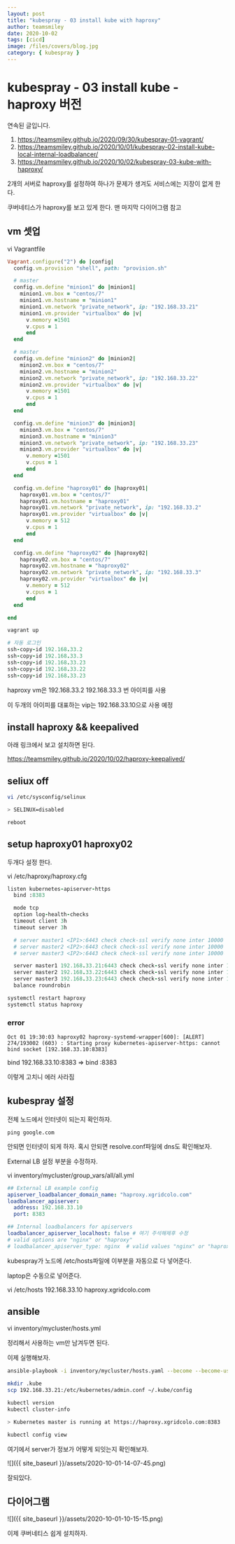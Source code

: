 ```yaml
---
layout: post
title: "kubespray - 03 install kube with haproxy"
author: teamsmiley
date: 2020-10-02
tags: [cicd]
image: /files/covers/blog.jpg
category: { kubespray }
---
```


# kubespray - 03 install kube - haproxy 버전

연속된 글입니다.

1. <https://teamsmiley.github.io/2020/09/30/kubespray-01-vagrant/>
1. <https://teamsmiley.github.io/2020/10/01/kubespray-02-install-kube-local-internal-loadbalancer/>
1. <https://teamsmiley.github.io/2020/10/02/kubespray-03-kube-with-haproxy/>

2개의 서버로 haproxy를 설정하여 하나가 문제가 생겨도 서비스에는 지장이 없게 한다.

쿠버네티스가 haproxy를 보고 있게 한다. 맨 마지막 다이어그램 참고

## vm 셋업

vi Vagrantfile

```ruby
Vagrant.configure("2") do |config|
  config.vm.provision "shell", path: "provision.sh"

  # master
  config.vm.define "minion1" do |minion1|
    minion1.vm.box = "centos/7"
    minion1.vm.hostname = "minion1"
    minion1.vm.network "private_network", ip: "192.168.33.21"
    minion1.vm.provider "virtualbox" do |v|
      v.memory =1501
      v.cpus = 1
	  end
  end

  # master
  config.vm.define "minion2" do |minion2|
    minion2.vm.box = "centos/7"
    minion2.vm.hostname = "minion2"
    minion2.vm.network "private_network", ip: "192.168.33.22"
    minion2.vm.provider "virtualbox" do |v|
      v.memory =1501
      v.cpus = 1
	  end
  end

  config.vm.define "minion3" do |minion3|
    minion3.vm.box = "centos/7"
    minion3.vm.hostname = "minion3"
    minion3.vm.network "private_network", ip: "192.168.33.23"
    minion3.vm.provider "virtualbox" do |v|
      v.memory =1501
      v.cpus = 1
	  end
  end

  config.vm.define "haproxy01" do |haproxy01|
    haproxy01.vm.box = "centos/7"
    haproxy01.vm.hostname = "haproxy01"
    haproxy01.vm.network "private_network", ip: "192.168.33.2"
    haproxy01.vm.provider "virtualbox" do |v|
      v.memory = 512
      v.cpus = 1
	  end
  end

  config.vm.define "haproxy02" do |haproxy02|
    haproxy02.vm.box = "centos/7"
    haproxy02.vm.hostname = "haproxy02"
    haproxy02.vm.network "private_network", ip: "192.168.33.3"
    haproxy02.vm.provider "virtualbox" do |v|
      v.memory = 512
      v.cpus = 1
	  end
  end

end

vagrant up

# 자동 로그인
ssh-copy-id 192.168.33.2
ssh-copy-id 192.168.33.3
ssh-copy-id 192.168.33.23
ssh-copy-id 192.168.33.22
ssh-copy-id 192.168.33.23
```

haproxy vm은 192.168.33.2 192.168.33.3 번 아이피를 사용

이 두개의 아이피를 대표하는 vip는 192.168.33.10으로 사용 예정

## install haproxy && keepalived

아래 링크에서 보고 설치하면 된다.

<https://teamsmiley.github.io/2020/10/02/haproxy-keepalived/>

## seliux off

```bash
vi /etc/sysconfig/selinux

> SELINUX=disabled

reboot
```

## setup haproxy01 haproxy02

두개다 설정 한다.

vi /etc/haproxy/haproxy.cfg

```ruby
listen kubernetes-apiserver-https
  bind :8383

  mode tcp
  option log-health-checks
  timeout client 3h
  timeout server 3h

  # server master1 <IP1>:6443 check check-ssl verify none inter 10000
  # server master2 <IP2>:6443 check check-ssl verify none inter 10000
  # server master3 <IP2>:6443 check check-ssl verify none inter 10000

  server master1 192.168.33.21:6443 check check-ssl verify none inter 10000
  server master2 192.168.33.22:6443 check check-ssl verify none inter 10000
  server master3 192.168.33.23:6443 check check-ssl verify none inter 10000
  balance roundrobin
```

```bash
systemctl restart haproxy
systemctl status haproxy
```

### error

```
Oct 01 19:30:03 haproxy02 haproxy-systemd-wrapper[600]: [ALERT] 274/193002 (603) : Starting proxy kubernetes-apiserver-https: cannot bind socket [192.168.33.10:8383]
```

bind 192.168.33.10:8383 => bind :8383

이렇게 고치니 에러 사라짐

## kubespray 설정

전체 노드에서 인터넷이 되는지 확인하자.

`ping google.com`

안되면 인터넷이 되게 하자. 혹시 안되면 resolve.conf파일에 dns도 확인해보자.

External LB 설정 부분을 수정하자.

vi inventory/mycluster/group_vars/all/all.yml

```yml
## External LB example config
apiserver_loadbalancer_domain_name: "haproxy.xgridcolo.com"
loadbalancer_apiserver:
  address: 192.168.33.10
  port: 8383

## Internal loadbalancers for apiservers
loadbalancer_apiserver_localhost: false # 여기 주석해제후 수정
# valid options are "nginx" or "haproxy"
# loadbalancer_apiserver_type: nginx  # valid values "nginx" or "haproxy"
```

kubespray가 노드에 /etc/hosts파일에 이부분을 자동으로 다 넣어준다.

laptop은 수동으로 넣어준다.

vi /etc/hosts
192.168.33.10 haproxy.xgridcolo.com

## ansible

vi inventory/mycluster/hosts.yml

정리해서 사용하는 vm만 남겨두면 된다.

이제 실행해보자.

```bash
ansible-playbook -i inventory/mycluster/hosts.yaml --become --become-user=root cluster.yml

mkdir .kube
scp 192.168.33.21:/etc/kubernetes/admin.conf ~/.kube/config

kubectl version
kubectl cluster-info

> Kubernetes master is running at https://haproxy.xgridcolo.com:8383

kubectl config view
```

여기에서 server가 정보가 어떻게 되잇는지 확인해보자.

![]({{ site_baseurl }}/assets/2020-10-01-14-07-45.png)

잘되있다.

## 다이어그램

![]({{ site_baseurl }}/assets/2020-10-01-10-15-15.png)

이제 쿠버네티스 쉽게 설치하자.
